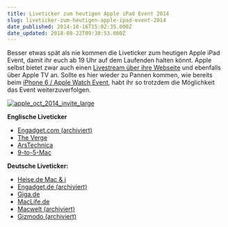 ```yaml
---
title: Liveticker zum heutigen Apple iPad Event 2014
slug: liveticker-zum-heutigen-apple-ipad-event-2014
date_published: 2014-10-16T15:02:35.000Z
date_updated: 2018-08-22T09:38:53.000Z
---
```


Besser etwas spät als nie kommen die Liveticker zum heutigen Apple iPad Event, damit ihr euch ab 19 Uhr auf dem Laufenden halten könnt. Apple selbst bietet zwar auch einen [Livestream über ihre Webseite](__GHOST_URL__/apple-live-stream-zum-oktober-ipad-event-2014/) und ebenfalls über Apple TV an. Sollte es hier wieder zu Pannen kommen, wie bereits beim [iPhone 6 / Apple Watch Event](__GHOST_URL__/das-war-der-apple-iphone-event-2014/), habt ihr so trotzdem die Möglichkeit das Event weiterzuverfolgen.

[![apple_oct_2014_invite_large](//picdump.thafaker.de/2014/10/apple_oct_2014_invite_large-580x312.jpg)](__GHOST_URL__/termin-fuer-das-ipad-event-am-16-oktober-von-apple-bestaetigt/apple_oct_2014_invite_large/)

**Englische Liveticker**

- [Engadget.com (archiviert)](http://web.archive.org/web/20141016155210/http://www.engadget.com:80/2014/10/15/apples-ipad-event-2014-liveblog-teaser/)
- [The Verge](http://www.theverge.com/2014/10/16/6987185/apple-ipad-announcement-live-stream-blog-start-time)
- [ArsTechnica](http://arstechnica.com/apple/2014/10/liveblog-apples-new-ipads-yosemite-and-more-tomorrow-at-10am-pt/)
- [9-to-5-Mac](http://9to5mac.com/2014/10/16/apple-ipad-air-2-mini-3-and-mac-event-livebloglivestream-its-been-way-too-long/)

**Deutsche Liveticker:**

- [Heise.de Mac & i](http://www.heise.de/mac-and-i/meldung/Ab-19-Uhr-Neue-iPads-neue-Macs-und-mehr-im-Liveticker-vom-Apple-Event-2425907.html)
- [Engadget.de (archiviert)](http://web.archive.org/web/20141020200256/http://de.engadget.com:80/2014/10/16/19-00-uhr-apple-ipad-event-im-livestream-und-liveblog/)
- [Giga.de](http://www.giga.de/events/apple-event/)
- [MacLife.de](http://www.maclife.de/news/apple-ipad-event-live-ticker-maclifede-startet-am-16-oktober-um-19-uhr-10059081.html)
- [Macwelt (archiviert)](http://web.archive.org/web/20141018210602/http://ticker.macwelt.de:80/event/16-oktober-ipads-neue-macs-und-noch-mehr)
- [Gizmodo (archiviert)](http://web.archive.org/web/20141018063801/http://www.gizmodo.de:80/2014/10/16/live-blog-zur-apple-keynote-ab-19-uhr-ipad-air-2-retina-imac-retina-macbook-air-apple-tv.html)
